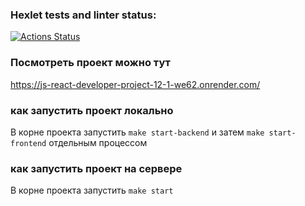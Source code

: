 ### Hexlet tests and linter status:
[![Actions Status](https://github.com/AnastasiiaSleptsova/js-react-developer-project-12/actions/workflows/hexlet-check.yml/badge.svg)](https://github.com/AnastasiiaSleptsova/js-react-developer-project-12/actions)

### Посмотреть проект можно тут
https://js-react-developer-project-12-1-we62.onrender.com/

### как запустить проект локально
В корне проекта запустить ```make start-backend``` и затем ```make start-frontend``` отдельным процессом

### как запустить проект на сервере
В корне проекта запустить ```make start```
